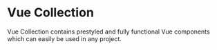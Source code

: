 # Vue Collection

Vue Collection contains prestyled and fully functional Vue components which can easily be used in any project.